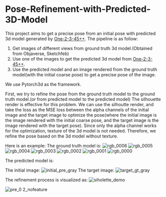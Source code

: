 # Pose-Refinement-with-Predicted-3D-Model
This project aims to get a precise pose from an initial pose with predicted 3d model generated by [One-2-3-45++](http://sudo.ai/3dgen).
The pipeline is as follow:
1. Get images of different views from ground truth 3d model.(Obtained from Objaverse, Sketchfeb)
2. Use one of the images to get the predicted 3d model from [One-2-3-45++](http://sudo.ai/3dgen).
3. Use the predicted model and an image rendered from the ground truth model(with the initial coarse pose) to get a precise pose of the image.

We use Pytorch3d as the framework. 

First, we try to refine the pose from the ground truth model to the ground truth model.(or from predicted model to the predicted model)
The silhouette render is effective for this problem. We can use the silhoutte render, and take the loss as the MSE loss between the alpha channels of the initial image and the target image to optimize the pose(where the initial image is the image rendered with the initial coarse pose, and the target image is the image rendered with the target pose). Since only the alpha channel works for the optimization, texture of the 3d model is not needed. Therefore, we refine the pose based on the 3d model without texture.

Here is an example:
The ground truth model is:
![rgb_0006](https://github.com/bobojiang26/Pose-Refinement-with-Predicted-3D-Model/assets/91231457/fc9e7697-bf34-4dd4-b5e3-138a43563715)
![rgb_0005](https://github.com/bobojiang26/Pose-Refinement-with-Predicted-3D-Model/assets/91231457/88cba9a8-e7dd-4e72-a62c-3db7363a9693)
![rgb_0004](https://github.com/bobojiang26/Pose-Refinement-with-Predicted-3D-Model/assets/91231457/8b54333b-8268-4a83-acff-570e879d09c5)
![rgb_0003](https://github.com/bobojiang26/Pose-Refinement-with-Predicted-3D-Model/assets/91231457/92988530-9517-40bb-88ae-827ebd0344e9)
![rgb_0002](https://github.com/bobojiang26/Pose-Refinement-with-Predicted-3D-Model/assets/91231457/fd8f1a6e-d943-4502-abe3-e344fe92fba3)
![rgb_0001](https://github.com/bobojiang26/Pose-Refinement-with-Predicted-3D-Model/assets/91231457/c21e8de1-ac0d-4433-97f5-951b0210d837)
![rgb_0000](https://github.com/bobojiang26/Pose-Refinement-with-Predicted-3D-Model/assets/91231457/8ba9f775-b893-47d7-bd85-a38c10d87b4e)

The predicted model is:


The initial image:
![initial_pre_gray](https://github.com/bobojiang26/Pose-Refinement-with-Predicted-3D-Model/assets/91231457/fafea8a6-25c5-43bc-a070-dea8e75fa677)
The target image:
![target_gt_gray](https://github.com/bobojiang26/Pose-Refinement-with-Predicted-3D-Model/assets/91231457/2f5801ec-07c1-44c1-9e15-c5ddd08f21b9)

The refinement process is visualized as:
![siholette_demo](https://github.com/bobojiang26/Pose-Refinement-with-Predicted-3D-Model/assets/91231457/1317faea-32e1-4608-9bf5-2d7b09ff00ed)



![pre_0 2_nofeature](https://github.com/bobojiang26/Pose-Refinement-with-Predicted-3D-Model/assets/91231457/8bbe467d-34b0-4910-bf7b-bfd31116591d)

